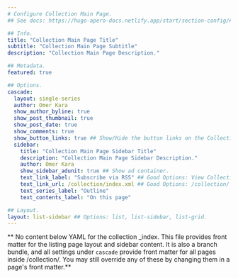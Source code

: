 ```yaml
---
# Configure Collection Main Page.
## See docs: https://hugo-apero-docs.netlify.app/start/section-config/#lists-of-pages

## Info.
title: "Collection Main Page Title"
subtitle: "Collection Main Page Subtitle"
description: "Collection Main Page Description."

## Metadata.
featured: true

## Options.
cascade:
  layout: single-series
  author: Omer Kara
  show_author_byline: true
  show_post_thumbnail: true
  show_post_date: true
  show_comments: true
  show_button_links: true ## Show/Hide the button links on the Collection Main Page.
  sidebar:
    title: "Collection Main Page Sidebar Title"
    description: "Collection Main Page Sidebar Description."
    author: Omer Kara
    show_sidebar_adunit: true ## Show ad container.
    text_link_label: "Subscribe via RSS" ## Good Options: View Collection Main Page and Subscribe via RSS.
    text_link_url: /collection/index.xml ## Good Options: /collection/ and /collection/index.xml.
    text_series_label: "Outline"
    text_contents_label: "On this page"

## Layout.
layout: list-sidebar ## Options: list, list-sidebar, list-grid.
---
```


** No content below YAML for the collection _index. This file provides front matter for the listing page layout and sidebar content. It is also a branch bundle, and all settings under `cascade` provide front matter for all pages inside /collection/. You may still override any of these by changing them in a page's front matter.**
